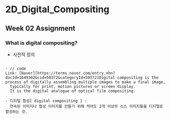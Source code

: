 # 2D_Digital_Compositing
## Week 02 Assignment
### What is digital compositing?
+ 사전적 정의
<pre>
<code>
- // code
Link: [Naver][https://terms.naver.com/entry.nhn?docId=1649302&cid=50372&categoryId=50372]Digital compositing is the process of digitally assembling multiple images to make a final image,
  typically for print, motion pictures or screen display. 
  It is the digital analogue of optical film compositing.
  
- 디지털 합성[ digital compositing ] : 
  연속된 이미지나 합성 이미지를 만들기 위해 적어도 2개 이상의 소스 이미지들을 디지털로 합성하는 것.
</code>
</pre>
